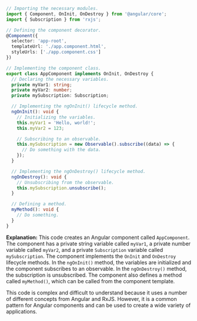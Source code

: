 ```typescript
// Importing the necessary modules.
import { Component, OnInit, OnDestroy } from '@angular/core';
import { Subscription } from 'rxjs';

// Defining the component decorator.
@Component({
  selector: 'app-root',
  templateUrl: './app.component.html',
  styleUrls: ['./app.component.css']
})

// Implementing the component class.
export class AppComponent implements OnInit, OnDestroy {
  // Declaring the necessary variables.
  private myVar1: string;
  private myVar2: number;
  private mySubscription: Subscription;

  // Implementing the ngOnInit() lifecycle method.
  ngOnInit(): void {
    // Initializing the variables.
    this.myVar1 = 'Hello, world!';
    this.myVar2 = 123;

    // Subscribing to an observable.
    this.mySubscription = new Observable().subscribe((data) => {
      // Do something with the data.
    });
  }

  // Implementing the ngOnDestroy() lifecycle method.
  ngOnDestroy(): void {
    // Unsubscribing from the observable.
    this.mySubscription.unsubscribe();
  }

  // Defining a method.
  myMethod(): void {
    // Do something.
  }
}
```

**Explanation:** This code creates an Angular component called `AppComponent`. The component has a private string variable called `myVar1`, a private number variable called `myVar2`, and a private `Subscription` variable called `mySubscription`. The component implements the `OnInit` and `OnDestroy` lifecycle methods. In the `ngOnInit()` method, the variables are initialized and the component subscribes to an observable. In the `ngOnDestroy()` method, the subscription is unsubscribed. The component also defines a method called `myMethod()`, which can be called from the component template.

This code is complex and difficult to understand because it uses a number of different concepts from Angular and RxJS. However, it is a common pattern for Angular components and can be used to create a wide variety of applications.